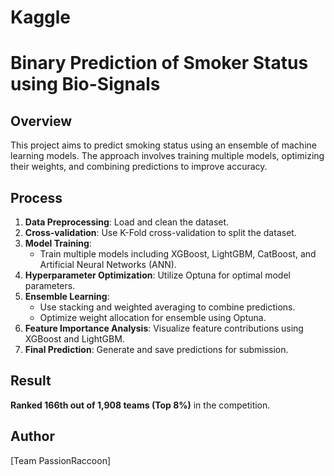 # Kaggle

# Binary Prediction of Smoker Status using Bio-Signals

## Overview
This project aims to predict smoking status using an ensemble of machine learning models. The approach involves training multiple models, optimizing their weights, and combining predictions to improve accuracy.

## Process
1. **Data Preprocessing**: Load and clean the dataset.
2. **Cross-validation**: Use K-Fold cross-validation to split the dataset.
3. **Model Training**:
   - Train multiple models including XGBoost, LightGBM, CatBoost, and Artificial Neural Networks (ANN).
4. **Hyperparameter Optimization**: Utilize Optuna for optimal model parameters.
5. **Ensemble Learning**:
   - Use stacking and weighted averaging to combine predictions.
   - Optimize weight allocation for ensemble using Optuna.
6. **Feature Importance Analysis**: Visualize feature contributions using XGBoost and LightGBM.
7. **Final Prediction**: Generate and save predictions for submission.

## Result  
**Ranked 166th out of 1,908 teams (Top 8%)** in the competition.  

## Author
[Team PassionRaccoon]
